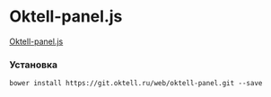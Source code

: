 # Oktell-panel.js
[Oktell-panel.js](http://js.oktell.ru/webpanel "Oktell-panel.js")

### Установка
    bower install https://git.oktell.ru/web/oktell-panel.git --save


